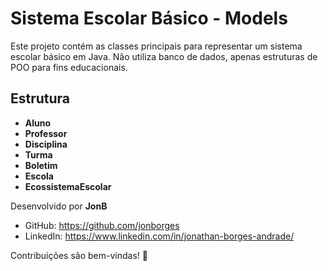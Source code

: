 # Sistema Escolar Básico - Models  

Este projeto contém as classes principais para representar um sistema escolar básico em Java. Não utiliza banco de dados, apenas estruturas de POO para fins educacionais.  

## Estrutura  

- **Aluno**  
- **Professor**  
- **Disciplina**  
- **Turma**  
- **Boletim**  
- **Escola**  
- **EcossistemaEscolar**

Desenvolvido por **JonB**  
- GitHub: https://github.com/jonborges
- LinkedIn: https://www.linkedin.com/in/jonathan-borges-andrade/

Contribuições são bem-vindas! 🚀  


